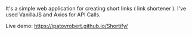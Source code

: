 It's a simple web application for creating short links ( link shortener ).
I've used VanillaJS and Axios for API Calls.

Live demo: https://ipatovrobert.github.io/Shortify/
